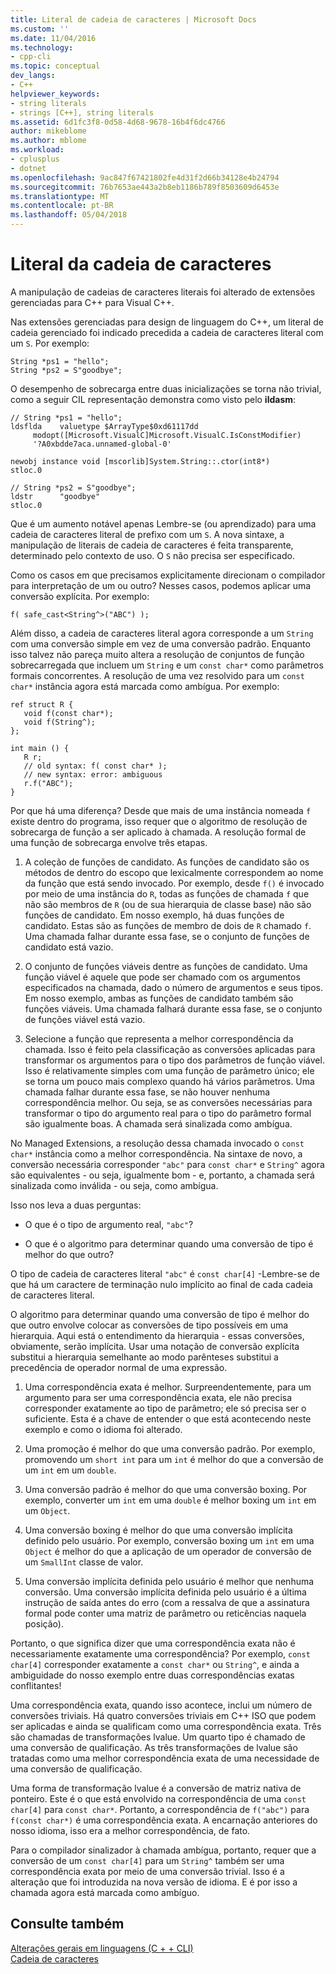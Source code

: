 ```yaml
---
title: Literal de cadeia de caracteres | Microsoft Docs
ms.custom: ''
ms.date: 11/04/2016
ms.technology:
- cpp-cli
ms.topic: conceptual
dev_langs:
- C++
helpviewer_keywords:
- string literals
- strings [C++], string literals
ms.assetid: 6d1fc3f8-0d58-4d68-9678-16b4f6dc4766
author: mikeblome
ms.author: mblome
ms.workload:
- cplusplus
- dotnet
ms.openlocfilehash: 9ac847f67421802fe4d31f2d66b34128e4b24794
ms.sourcegitcommit: 76b7653ae443a2b8eb1186b789f8503609d6453e
ms.translationtype: MT
ms.contentlocale: pt-BR
ms.lasthandoff: 05/04/2018
---
```

# <a name="string-literal"></a>Literal da cadeia de caracteres
A manipulação de cadeias de caracteres literais foi alterado de extensões gerenciadas para C++ para Visual C++.  
  
 Nas extensões gerenciadas para design de linguagem do C++, um literal de cadeia gerenciado foi indicado precedida a cadeia de caracteres literal com um `S`. Por exemplo:  
  
```  
String *ps1 = "hello";  
String *ps2 = S"goodbye";  
```  
  
 O desempenho de sobrecarga entre duas inicializações se torna não trivial, como a seguir CIL representação demonstra como visto pelo **ildasm**:  
  
```  
// String *ps1 = "hello";  
ldsflda    valuetype $ArrayType$0xd61117dd  
     modopt([Microsoft.VisualC]Microsoft.VisualC.IsConstModifier)   
     '?A0xbdde7aca.unnamed-global-0'  
  
newobj instance void [mscorlib]System.String::.ctor(int8*)  
stloc.0  
  
// String *ps2 = S"goodbye";  
ldstr      "goodbye"  
stloc.0  
```  
  
 Que é um aumento notável apenas Lembre-se (ou aprendizado) para uma cadeia de caracteres literal de prefixo com um `S`. A nova sintaxe, a manipulação de literais de cadeia de caracteres é feita transparente, determinado pelo contexto de uso. O `S` não precisa ser especificado.  
  
 Como os casos em que precisamos explicitamente direcionam o compilador para interpretação de um ou outro? Nesses casos, podemos aplicar uma conversão explícita. Por exemplo:  
  
```  
f( safe_cast<String^>("ABC") );  
```  
  
 Além disso, a cadeia de caracteres literal agora corresponde a um `String` com uma conversão simple em vez de uma conversão padrão. Enquanto isso talvez não pareça muito altera a resolução de conjuntos de função sobrecarregada que incluem um `String` e um `const char*` como parâmetros formais concorrentes. A resolução de uma vez resolvido para um `const char*` instância agora está marcada como ambígua. Por exemplo:  
  
```  
ref struct R {  
   void f(const char*);  
   void f(String^);  
};  
  
int main () {  
   R r;  
   // old syntax: f( const char* );  
   // new syntax: error: ambiguous  
   r.f("ABC");   
}  
```  
  
 Por que há uma diferença? Desde que mais de uma instância nomeada `f` existe dentro do programa, isso requer que o algoritmo de resolução de sobrecarga de função a ser aplicado à chamada. A resolução formal de uma função de sobrecarga envolve três etapas.  
  
1.  A coleção de funções de candidato. As funções de candidato são os métodos de dentro do escopo que lexicalmente correspondem ao nome da função que está sendo invocado. Por exemplo, desde `f()` é invocado por meio de uma instância do `R`, todas as funções de chamada `f` que não são membros de `R` (ou de sua hierarquia de classe base) não são funções de candidato. Em nosso exemplo, há duas funções de candidato. Estas são as funções de membro de dois de `R` chamado `f`. Uma chamada falhar durante essa fase, se o conjunto de funções de candidato está vazio.  
  
2.  O conjunto de funções viáveis dentre as funções de candidato. Uma função viável é aquele que pode ser chamado com os argumentos especificados na chamada, dado o número de argumentos e seus tipos. Em nosso exemplo, ambas as funções de candidato também são funções viáveis. Uma chamada falhará durante essa fase, se o conjunto de funções viável está vazio.  
  
3.  Selecione a função que representa a melhor correspondência da chamada. Isso é feito pela classificação as conversões aplicadas para transformar os argumentos para o tipo dos parâmetros de função viável. Isso é relativamente simples com uma função de parâmetro único; ele se torna um pouco mais complexo quando há vários parâmetros. Uma chamada falhar durante essa fase, se não houver nenhuma correspondência melhor. Ou seja, se as conversões necessárias para transformar o tipo do argumento real para o tipo do parâmetro formal são igualmente boas. A chamada será sinalizada como ambígua.  
  
 No Managed Extensions, a resolução dessa chamada invocado o `const char*` instância como a melhor correspondência. Na sintaxe de novo, a conversão necessária corresponder `"abc"` para `const char*` e `String^` agora são equivalentes - ou seja, igualmente bom - e, portanto, a chamada será sinalizada como inválida - ou seja, como ambígua.  
  
 Isso nos leva a duas perguntas:  
  
-   O que é o tipo de argumento real, `"abc"`?  
  
-   O que é o algoritmo para determinar quando uma conversão de tipo é melhor do que outro?  
  
 O tipo de cadeia de caracteres literal `"abc"` é `const char[4]` -Lembre-se de que há um caractere de terminação nulo implícito ao final de cada cadeia de caracteres literal.  
  
 O algoritmo para determinar quando uma conversão de tipo é melhor do que outro envolve colocar as conversões de tipo possíveis em uma hierarquia. Aqui está o entendimento da hierarquia - essas conversões, obviamente, serão implícita. Usar uma notação de conversão explícita substitui a hierarquia semelhante ao modo parênteses substitui a precedência de operador normal de uma expressão.  
  
1.  Uma correspondência exata é melhor. Surpreendentemente, para um argumento para ser uma correspondência exata, ele não precisa corresponder exatamente ao tipo de parâmetro; ele só precisa ser o suficiente. Esta é a chave de entender o que está acontecendo neste exemplo e como o idioma foi alterado.  
  
2.  Uma promoção é melhor do que uma conversão padrão. Por exemplo, promovendo um `short int` para um `int` é melhor do que a conversão de um `int` em um `double`.  
  
3.  Uma conversão padrão é melhor do que uma conversão boxing. Por exemplo, converter um `int` em uma `double` é melhor boxing um `int` em um `Object`.  
  
4.  Uma conversão boxing é melhor do que uma conversão implícita definido pelo usuário. Por exemplo, conversão boxing um `int` em uma `Object` é melhor do que a aplicação de um operador de conversão de um `SmallInt` classe de valor.  
  
5.  Uma conversão implícita definida pelo usuário é melhor que nenhuma conversão. Uma conversão implícita definida pelo usuário é a última instrução de saída antes do erro (com a ressalva de que a assinatura formal pode conter uma matriz de parâmetro ou reticências naquela posição).  
  
 Portanto, o que significa dizer que uma correspondência exata não é necessariamente exatamente uma correspondência? Por exemplo, `const char[4]` corresponder exatamente a `const char*` ou `String^`, e ainda a ambiguidade do nosso exemplo entre duas correspondências exatas conflitantes!  
  
 Uma correspondência exata, quando isso acontece, inclui um número de conversões triviais. Há quatro conversões triviais em C++ ISO que podem ser aplicadas e ainda se qualificam como uma correspondência exata. Três são chamadas de transformações lvalue. Um quarto tipo é chamado de uma conversão de qualificação. As três transformações de lvalue são tratadas como uma melhor correspondência exata de uma necessidade de uma conversão de qualificação.  
  
 Uma forma de transformação lvalue é a conversão de matriz nativa de ponteiro. Este é o que está envolvido na correspondência de uma `const char[4]` para `const char*`. Portanto, a correspondência de `f("abc")` para `f(const char*)` é uma correspondência exata. A encarnação anteriores do nosso idioma, isso era a melhor correspondência, de fato.  
  
 Para o compilador sinalizador à chamada ambígua, portanto, requer que a conversão de um `const char[4]` para um `String^` também ser uma correspondência exata por meio de uma conversão trivial. Isso é a alteração que foi introduzida na nova versão de idioma. E é por isso a chamada agora está marcada como ambíguo.  
  
## <a name="see-also"></a>Consulte também  
 [Alterações gerais em linguagens (C + + CLI)](../dotnet/general-language-changes-cpp-cli.md)   
 [Cadeia de caracteres](../windows/string-cpp-component-extensions.md)